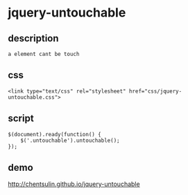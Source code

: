 jquery-untouchable
==================

## description

    a element cant be touch

## css

    <link type="text/css" rel="stylesheet" href="css/jquery-untouchable.css">

## script

    $(document).ready(function() {
        $('.untouchable').untouchable();
    });

## demo

http://chentsulin.github.io/jquery-untouchable
